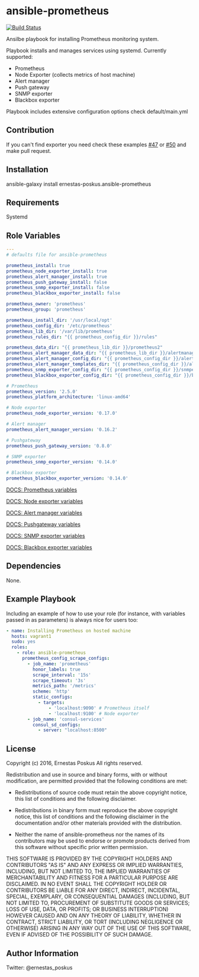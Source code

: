 ansible-prometheus
=========

[![Build Status](https://travis-ci.org/ernestas-poskus/ansible-prometheus.svg?branch=master)](https://travis-ci.org/ernestas-poskus/ansible-prometheus)

Ansilbe playbook for installing Prometheus monitoring system.

Playbook installs and manages services using systemd. Currently supported:
  - Prometheus
  - Node Exporter (collects metrics of host machine)
  - Alert manager
  - Push gateway
  - SNMP exporter
  - Blackbox exporter

Playbook includes extensive configuration options check default/main.yml

Contribution
------------

If you can't find exporter you need check these examples
[#47](https://github.com/ernestas-poskus/ansible-prometheus/pull/47) or [#50](https://github.com/ernestas-poskus/ansible-prometheus/pull/50)
and make pull request.

Installation
------------

ansible-galaxy install ernestas-poskus.ansible-prometheus

Requirements
------------

Systemd

Role Variables
--------------

```yaml
---
# defaults file for ansible-prometheus

prometheus_install: true
prometheus_node_exporter_install: true
prometheus_alert_manager_install: true
prometheus_push_gateway_install: false
prometheus_snmp_exporter_install: false
prometheus_blackbox_exporter_install: false

prometheus_owner: 'prometheus'
prometheus_group: 'prometheus'

prometheus_install_dir: '/usr/local/opt'
prometheus_config_dir: '/etc/prometheus'
prometheus_lib_dir: '/var/lib/prometheus'
prometheus_rules_dir: "{{ prometheus_config_dir }}/rules"

prometheus_data_dir: "{{ prometheus_lib_dir }}/prometheus2"
prometheus_alert_manager_data_dir: "{{ prometheus_lib_dir }}/alertmanager"
prometheus_alert_manager_config_dir: "{{ prometheus_config_dir }}/alertmanager"
prometheus_alert_manager_templates_dir: "{{ prometheus_config_dir }}/alertmanager/templates"
prometheus_snmp_exporter_config_dir: "{{ prometheus_config_dir }}/snmpexporter"
prometheus_blackbox_exporter_config_dir: "{{ prometheus_config_dir }}/blackboxexporter"

# Prometheus
prometheus_version: '2.5.0'
prometheus_platform_architecture: 'linux-amd64'

# Node exporter
prometheus_node_exporter_version: '0.17.0'

# Alert manager
prometheus_alert_manager_version: '0.16.2'

# Pushgateway
prometheus_push_gateway_version: '0.8.0'

# SNMP exporter
prometheus_snmp_exporter_version: '0.14.0'

# Blackbox exporter
prometheus_blackbox_exporter_version: '0.14.0'
```

[DOCS: Prometheus variables](/docs/prometheus.md)

[DOCS: Node exporter variables](/docs/node_exporter.md)

[DOCS: Alert manager variables](/docs/alert_manager.md)

[DOCS: Pushgateway variables](/docs/push_gateway.md)

[DOCS: SNMP exporter variables](/docs/snmp_exporter.md)

[DOCS: Blackbox exporter variables](/docs/blackbox_exporter.md)

Dependencies
------------

None.

Example Playbook
----------------

Including an example of how to use your role (for instance, with variables passed in as parameters) is always nice for users too:

```yaml
- name: Installing Prometheus on hosted machine
  hosts: vagrant1
  sudo: yes
  roles:
    - role: ansible-prometheus
      prometheus_config_scrape_configs:
        - job_name: 'prometheus'
          honor_labels: true
          scrape_interval: '15s'
          scrape_timeout: '3s'
          metrics_path: '/metrics'
          scheme: 'http'
          static_configs:
            - targets:
                - 'localhost:9090' # Prometheus itself
                - 'localhost:9100' # Node exporter
        - job_name: 'consul-services'
          consul_sd_configs:
            - server: "localhost:8500"
```

License
-------

Copyright (c) 2016, Ernestas Poskus
All rights reserved.

Redistribution and use in source and binary forms, with or without
modification, are permitted provided that the following conditions are met:

* Redistributions of source code must retain the above copyright notice, this
  list of conditions and the following disclaimer.

* Redistributions in binary form must reproduce the above copyright notice,
  this list of conditions and the following disclaimer in the documentation
  and/or other materials provided with the distribution.

* Neither the name of ansible-prometheus nor the names of its
  contributors may be used to endorse or promote products derived from
  this software without specific prior written permission.

THIS SOFTWARE IS PROVIDED BY THE COPYRIGHT HOLDERS AND CONTRIBUTORS "AS IS"
AND ANY EXPRESS OR IMPLIED WARRANTIES, INCLUDING, BUT NOT LIMITED TO, THE
IMPLIED WARRANTIES OF MERCHANTABILITY AND FITNESS FOR A PARTICULAR PURPOSE ARE
DISCLAIMED. IN NO EVENT SHALL THE COPYRIGHT HOLDER OR CONTRIBUTORS BE LIABLE
FOR ANY DIRECT, INDIRECT, INCIDENTAL, SPECIAL, EXEMPLARY, OR CONSEQUENTIAL
DAMAGES (INCLUDING, BUT NOT LIMITED TO, PROCUREMENT OF SUBSTITUTE GOODS OR
SERVICES; LOSS OF USE, DATA, OR PROFITS; OR BUSINESS INTERRUPTION) HOWEVER
CAUSED AND ON ANY THEORY OF LIABILITY, WHETHER IN CONTRACT, STRICT LIABILITY,
OR TORT (INCLUDING NEGLIGENCE OR OTHERWISE) ARISING IN ANY WAY OUT OF THE USE
OF THIS SOFTWARE, EVEN IF ADVISED OF THE POSSIBILITY OF SUCH DAMAGE.

Author Information
------------------

Twitter: @ernestas_poskus
